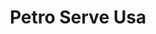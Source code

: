 ---
title: "Petro Serve Usa"
url: /fargo/petro-serve-usa-university-drive-south/
shop: Lebensmittel
---